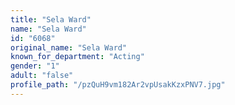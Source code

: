 ```yaml
---
title: "Sela Ward"
name: "Sela Ward"
id: "6068"
original_name: "Sela Ward"
known_for_department: "Acting"
gender: "1"
adult: "false"
profile_path: "/pzQuH9vm182Ar2vpUsakKzxPNV7.jpg"
---
```

